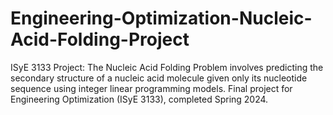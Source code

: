 # Engineering-Optimization-Nucleic-Acid-Folding-Project
ISyE 3133 Project: The Nucleic Acid Folding Problem involves predicting the secondary structure of a nucleic acid molecule given only its nucleotide sequence using integer linear programming models. Final project for Engineering Optimization (ISyE 3133), completed Spring 2024.
